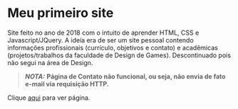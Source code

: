 # Meu primeiro site

Site feito no ano de 2018 com o intuito de aprender HTML, CSS e Javascript/JQuery. A ideía era de ser um site pessoal contendo informações profissionais (currículo, objetivos e contato) e acadêmicas (projetos/trabalhos da faculdade de Design de Games). Descontinuado pois não segui na área de Design. 

> **_NOTA:_** **Página de Contato não funcional, ou seja, não envia de fato e-mail via requisição HTTP.**

Clique [aqui](https://leomdsousa.github.io/my-first-webpage/) para ver página.
